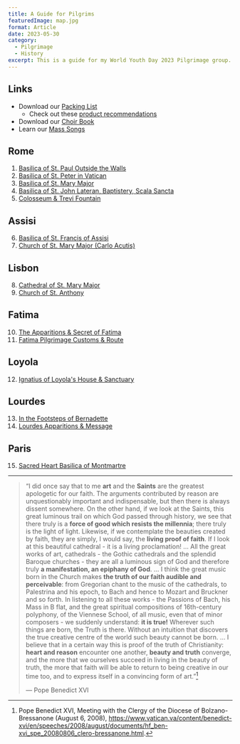 ```yaml
---
title: A Guide for Pilgrims
featuredImage: map.jpg
format: Article
date: 2023-05-30
category:
  - Pilgrimage
  - History
excerpt: This is a guide for my World Youth Day 2023 Pilgrimage group.
---
```

## Links
- Download our [Packing List](https://drive.google.com/file/d/1fOrdZOxcSaumpO23C7yQRYQn1n6zlS3O/view?usp=sharing)
  - Check out these [product recommendations](/post/packing/)
- Download our [Choir Book](https://drive.google.com/file/d/1XVzUoAE01rkFNcrUScNY7zFLEHllhIRJ/view?usp=sharing)
- Learn our [Mass Songs](https://youtube.com/playlist?list=PL7SL2Bxc7Yp_VT9B_ZVoVW1bamP84xjrS)

## Rome
1. [Basilica of St. Paul Outside the Walls](/post/basilica-paul/)
2. [Basilica of St. Peter in Vatican](/post/basilica-peter/)
3. [Basilica of St. Mary Major](/post/mary-major/)
4. [Basilica of St. John Lateran, Baptistery, Scala Sancta](/post/lateran/)
5. [Colosseum & Trevi Fountain](/post/colosseum/)

## Assisi
6. [Basilica of St. Francis of Assisi](/post/assisi/)
7. [Church of St. Mary Major (Carlo Acutis)](/post/acutis/)

## Lisbon

8. [Cathedral of St. Mary Major](/post/lisbon-cathedral/)
9. [Church of St. Anthony](/post/lisbon-anthony/)

## Fatima

10. [The Apparitions & Secret of Fatima](/post/fatima-apparitions/)
11. [Fatima Pilgrimage Customs & Route](/post/fatima-pilgrimage/)

## Loyola
12. [Ignatius of Loyola's House & Sanctuary](/post/loyola/)

## Lourdes
13. [In the Footsteps of Bernadette](/post/bernadette/)
14. [Lourdes Apparitions & Message](/post/lourdes/)

## Paris
15. [Sacred Heart Basilica of Montmartre](/post/montmartre/)

---

> “I did once say that to me **art** and the **Saints** are the greatest apologetic for our faith. The arguments contributed by reason are unquestionably important and indispensable, but then there is always dissent somewhere. On the other hand, if we look at the Saints, this great luminous trail on which God passed through history, we see that there truly is a **force of good which resists the millennia**; there truly is the light of light. Likewise, if we contemplate the beauties created by faith, they are simply, I would say, the **living proof of faith**. If I look at this beautiful cathedral - it is a living proclamation! … All the great works of art, cathedrals - the Gothic cathedrals and the splendid Baroque churches - they are all a luminous sign of God and therefore truly **a manifestation, an epiphany of God**. … I think the great music born in the Church makes **the truth of our faith audible and perceivable**: from Gregorian chant to the music of the cathedrals, to Palestrina and his epoch, to Bach and hence to Mozart and Bruckner and so forth. In listening to all these works - the Passions of Bach, his Mass in B flat, and the great spiritual compositions of 16th-century polyphony, of the Viennese School, of all music, even that of minor composers - we suddenly understand: **it is true!** Wherever such things are born, the Truth is there. Without an intuition that discovers the true creative centre of the world such beauty cannot be born. … I believe that in a certain way this is proof of the truth of Christianity: **heart and reason** encounter one another, **beauty and truth** converge, and the more that we ourselves succeed in living in the beauty of truth, the more that faith will be able to return to being creative in our time too, and to express itself in a convincing form of art.”[^1]
> 
> — Pope Benedict XVI

[^1]:Pope Benedict XVI, Meeting with the Clergy of the Diocese of Bolzano-Bressanone (August 6, 2008), https://www.vatican.va/content/benedict-xvi/en/speeches/2008/august/documents/hf_ben-xvi_spe_20080806_clero-bressanone.html.
